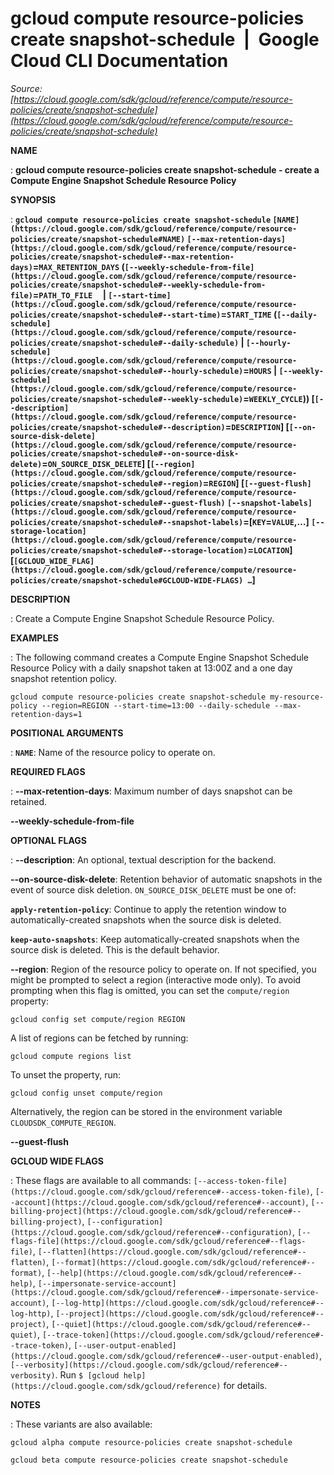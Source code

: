 # gcloud compute resource-policies create snapshot-schedule  |  Google Cloud CLI Documentation

*Source: [https://cloud.google.com/sdk/gcloud/reference/compute/resource-policies/create/snapshot-schedule](https://cloud.google.com/sdk/gcloud/reference/compute/resource-policies/create/snapshot-schedule)*

**NAME**

: **gcloud compute resource-policies create snapshot-schedule - create a Compute Engine Snapshot Schedule Resource Policy**

**SYNOPSIS**

: **`gcloud compute resource-policies create snapshot-schedule` `[NAME](https://cloud.google.com/sdk/gcloud/reference/compute/resource-policies/create/snapshot-schedule#NAME)` `[--max-retention-days](https://cloud.google.com/sdk/gcloud/reference/compute/resource-policies/create/snapshot-schedule#--max-retention-days)`=`MAX_RETENTION_DAYS` (`[--weekly-schedule-from-file](https://cloud.google.com/sdk/gcloud/reference/compute/resource-policies/create/snapshot-schedule#--weekly-schedule-from-file)`=`PATH_TO_FILE`     | `[--start-time](https://cloud.google.com/sdk/gcloud/reference/compute/resource-policies/create/snapshot-schedule#--start-time)`=`START_TIME` (`[--daily-schedule](https://cloud.google.com/sdk/gcloud/reference/compute/resource-policies/create/snapshot-schedule#--daily-schedule)` | `[--hourly-schedule](https://cloud.google.com/sdk/gcloud/reference/compute/resource-policies/create/snapshot-schedule#--hourly-schedule)`=`HOURS` | `[--weekly-schedule](https://cloud.google.com/sdk/gcloud/reference/compute/resource-policies/create/snapshot-schedule#--weekly-schedule)`=`WEEKLY_CYCLE`)) [`[--description](https://cloud.google.com/sdk/gcloud/reference/compute/resource-policies/create/snapshot-schedule#--description)`=`DESCRIPTION`] [`[--on-source-disk-delete](https://cloud.google.com/sdk/gcloud/reference/compute/resource-policies/create/snapshot-schedule#--on-source-disk-delete)`=`ON_SOURCE_DISK_DELETE`] [`[--region](https://cloud.google.com/sdk/gcloud/reference/compute/resource-policies/create/snapshot-schedule#--region)`=`REGION`] [`[--guest-flush](https://cloud.google.com/sdk/gcloud/reference/compute/resource-policies/create/snapshot-schedule#--guest-flush)` `[--snapshot-labels](https://cloud.google.com/sdk/gcloud/reference/compute/resource-policies/create/snapshot-schedule#--snapshot-labels)`=[`KEY`=`VALUE`,…] `[--storage-location](https://cloud.google.com/sdk/gcloud/reference/compute/resource-policies/create/snapshot-schedule#--storage-location)`=`LOCATION`] [`[GCLOUD_WIDE_FLAG](https://cloud.google.com/sdk/gcloud/reference/compute/resource-policies/create/snapshot-schedule#GCLOUD-WIDE-FLAGS) …`]**

**DESCRIPTION**

: Create a Compute Engine Snapshot Schedule Resource Policy.

**EXAMPLES**

: The following command creates a Compute Engine Snapshot Schedule Resource Policy
with a daily snapshot taken at 13:00Z and a one day snapshot retention policy.

```
gcloud compute resource-policies create snapshot-schedule my-resource-policy --region=REGION --start-time=13:00 --daily-schedule --max-retention-days=1
```

**POSITIONAL ARGUMENTS**

: **`NAME`**:
Name of the resource policy to operate on.

**REQUIRED FLAGS**

: **--max-retention-days**:
Maximum number of days snapshot can be retained.

**--weekly-schedule-from-file**

**OPTIONAL FLAGS**

: **--description**:
An optional, textual description for the backend.

**--on-source-disk-delete**:
Retention behavior of automatic snapshots in the event of source disk deletion.
`ON_SOURCE_DISK_DELETE` must be one of:

**`apply-retention-policy`**:
Continue to apply the retention window to automatically-created snapshots when
the source disk is deleted.

**`keep-auto-snapshots`**:
Keep automatically-created snapshots when the source disk is deleted. This is
the default behavior.

**--region**:
Region of the resource policy to operate on. If not specified, you might be
prompted to select a region (interactive mode only).
To avoid prompting when this flag is omitted, you can set the
``compute/region`` property:

```
gcloud config set compute/region REGION
```

A list of regions can be fetched by running:

```
gcloud compute regions list
```

To unset the property, run:

```
gcloud config unset compute/region
```

Alternatively, the region can be stored in the environment variable
``CLOUDSDK_COMPUTE_REGION``.

**--guest-flush**

**GCLOUD WIDE FLAGS**

: These flags are available to all commands: `[--access-token-file](https://cloud.google.com/sdk/gcloud/reference#--access-token-file)`,
`[--account](https://cloud.google.com/sdk/gcloud/reference#--account)`, `[--billing-project](https://cloud.google.com/sdk/gcloud/reference#--billing-project)`,
`[--configuration](https://cloud.google.com/sdk/gcloud/reference#--configuration)`,
`[--flags-file](https://cloud.google.com/sdk/gcloud/reference#--flags-file)`,
`[--flatten](https://cloud.google.com/sdk/gcloud/reference#--flatten)`, `[--format](https://cloud.google.com/sdk/gcloud/reference#--format)`, `[--help](https://cloud.google.com/sdk/gcloud/reference#--help)`, `[--impersonate-service-account](https://cloud.google.com/sdk/gcloud/reference#--impersonate-service-account)`,
`[--log-http](https://cloud.google.com/sdk/gcloud/reference#--log-http)`,
`[--project](https://cloud.google.com/sdk/gcloud/reference#--project)`, `[--quiet](https://cloud.google.com/sdk/gcloud/reference#--quiet)`, `[--trace-token](https://cloud.google.com/sdk/gcloud/reference#--trace-token)`, `[--user-output-enabled](https://cloud.google.com/sdk/gcloud/reference#--user-output-enabled)`,
`[--verbosity](https://cloud.google.com/sdk/gcloud/reference#--verbosity)`.
Run `$ [gcloud help](https://cloud.google.com/sdk/gcloud/reference)` for details.

**NOTES**

: These variants are also available:

```
gcloud alpha compute resource-policies create snapshot-schedule
```

```
gcloud beta compute resource-policies create snapshot-schedule
```